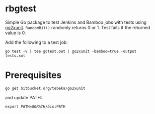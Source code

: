 # rbgtest

Simple Go package to test Jenkins and Bamboo jobs with tests using [go2xunit](https://bitbucket.org/tebeka/go2xunit). <code>RandomBit()</code> randomly returns 0 or 1. Test fails if the returned value is 0.

Add the following to a test job:

<code>go test -v | tee gotest.out | go2xunit -bamboo=true -output tests.xml</code>

# Prerequisites

<code>go get bitbucket.org/tebeka/go2xunit</code>

and update PATH:

<code>export PATH=$GOPATH/bin:$PATH</code>
